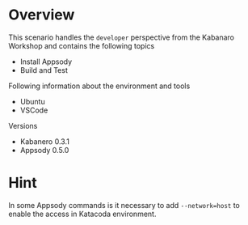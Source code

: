 # Overview

This scenario handles the ``developer`` perspective from the Kabanaro Workshop and contains the following topics
* Install Appsody
* Build and Test

Following information about the environment and tools
* Ubuntu
* VSCode

Versions
* Kabanero 0.3.1
* Appsody 0.5.0


# Hint

In some Appsody commands is it necessary to add `--network=host` to enable the access in Katacoda environment.
